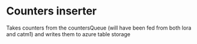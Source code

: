 # Counters inserter

Takes counters from the countersQueue (will have been fed from both lora and catm1)
and writes them to azure table storage
